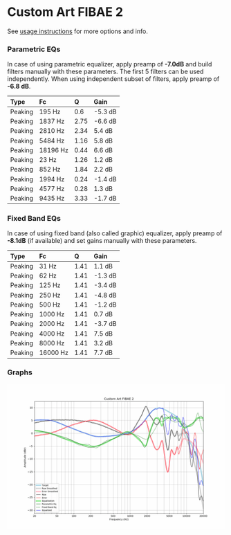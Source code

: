 # Custom Art FIBAE 2
See [usage instructions](https://github.com/jaakkopasanen/AutoEq#usage) for more options and info.

### Parametric EQs
In case of using parametric equalizer, apply preamp of **-7.0dB** and build filters manually
with these parameters. The first 5 filters can be used independently.
When using independent subset of filters, apply preamp of **-6.8 dB**.

| Type    | Fc       |    Q | Gain    |
|:--------|:---------|:-----|:--------|
| Peaking | 195 Hz   | 0.6  | -5.3 dB |
| Peaking | 1837 Hz  | 2.75 | -6.6 dB |
| Peaking | 2810 Hz  | 2.34 | 5.4 dB  |
| Peaking | 5484 Hz  | 1.16 | 5.8 dB  |
| Peaking | 18196 Hz | 0.44 | 6.6 dB  |
| Peaking | 23 Hz    | 1.26 | 1.2 dB  |
| Peaking | 852 Hz   | 1.84 | 2.2 dB  |
| Peaking | 1994 Hz  | 0.24 | -1.4 dB |
| Peaking | 4577 Hz  | 0.28 | 1.3 dB  |
| Peaking | 9435 Hz  | 3.33 | -1.7 dB |

### Fixed Band EQs
In case of using fixed band (also called graphic) equalizer, apply preamp of **-8.1dB**
(if available) and set gains manually with these parameters.

| Type    | Fc       |    Q | Gain    |
|:--------|:---------|:-----|:--------|
| Peaking | 31 Hz    | 1.41 | 1.1 dB  |
| Peaking | 62 Hz    | 1.41 | -1.3 dB |
| Peaking | 125 Hz   | 1.41 | -3.4 dB |
| Peaking | 250 Hz   | 1.41 | -4.8 dB |
| Peaking | 500 Hz   | 1.41 | -1.2 dB |
| Peaking | 1000 Hz  | 1.41 | 0.7 dB  |
| Peaking | 2000 Hz  | 1.41 | -3.7 dB |
| Peaking | 4000 Hz  | 1.41 | 7.5 dB  |
| Peaking | 8000 Hz  | 1.41 | 3.2 dB  |
| Peaking | 16000 Hz | 1.41 | 7.7 dB  |

### Graphs
![](./Custom%20Art%20FIBAE%202.png)